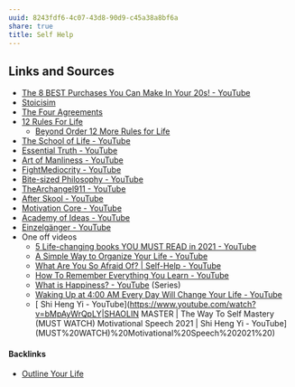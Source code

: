 ```yaml
---
uuid: 8243fdf6-4c07-43d8-90d9-c45a38a8bf6a
share: true
title: Self Help
---
```

## Links and Sources

* [The 8 BEST Purchases You Can Make In Your 20s! - YouTube](https://www.youtube.com/watch?v=OmHxjLNgKqI)
* [Stoicisim](/ddc479cf-bb65-4db1-a95e-8fe41c91208d)
* [The Four Agreements](/30d15098-b195-4d4d-990e-2479fd42d62f)
* [12 Rules For Life](/550c359a-b6b9-45f7-87f0-3325be73cf59)
	* [Beyond Order 12 More Rules for Life](/53cac48c-9a6a-4d4f-9eb8-25076289c26d)
* [The School of Life - YouTube](https://www.youtube.com/c/theschooloflifetv)
* [Essential Truth - YouTube](https://www.youtube.com/channel/UCFkDAsyfvgxqNyue4F4HHww)
* [Art of Manliness - YouTube](https://www.youtube.com/c/artofmanliness)
* [FightMediocrity - YouTube](https://www.youtube.com/c/FightMediocrity)
* [Bite-sized Philosophy - YouTube](https://www.youtube.com/channel/UCo9QgwWCNEhDxL1gH-jxa8Q)
* [TheArchangel911 - YouTube](https://www.youtube.com/channel/UCt4byS0vUsmAB_hX4NHNUkA)
* [After Skool - YouTube](https://www.youtube.com/c/AfterSkool)
* [Motivation Core - YouTube](https://www.youtube.com/channel/UCSLUrcByUa6L641WPik31RQ)
* [Academy of Ideas - YouTube](https://www.youtube.com/channel/UCiRiQGCHGjDLT9FQXFW0I3A)
* [Einzelgänger - YouTube](https://www.youtube.com/channel/UCybBViio_TH_uiFFDJuz5tg)
* One off videos
	* [5 Life-changing books YOU MUST READ in 2021 - YouTube](https://www.youtube.com/watch?v=zU7OgLjA5zk)
	* [A Simple Way to Organize Your Life - YouTube](https://www.youtube.com/watch?v=MruNugpHDV0)
	* [What Are You So Afraid Of? | Self-Help - YouTube](https://www.youtube.com/watch?v=gENRqiaS8xM&t=)
	* [How To Remember Everything You Learn - YouTube](https://www.youtube.com/watch?v=V-UvSKe8jW4)
	* [What is Happiness? - YouTube](https://www.youtube.com/watch?v=5f0ilA4tjJ0) (Series)
	* [Waking Up at 4:00 AM Every Day Will Change Your Life - YouTube](https://www.youtube.com/watch?v=T8f1fKsiLvE)
	* [ Shi Heng Yi - YouTube](https://www.youtube.com/watch?v=bMpAyWrQpLY|SHAOLIN MASTER | The Way To Self Mastery (MUST WATCH) Motivational Speech 2021 | Shi Heng Yi - YouTube](MUST%20WATCH)%20Motivational%20Speech%202021%20)

#### Backlinks

* [Outline Your Life](/96c0ff92-7cea-4138-bf9b-f4601fcf670f)
